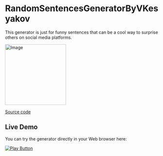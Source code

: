 # RandomSentencesGeneratorByVKesyakov
This generator is just for funny sentences that can be a cool way to surprise others on social media platforms.

<img alt="Image" width="200px" src="https://encrypted-tbn0.gstatic.com/images?q=tbn:ANd9GcSw8DhNT7H0jsW8OkCvhocyzMLUN7_XN4-Clw&usqp=CAU"/>

[Source code](RandomSentences.java)


## Live Demo

You can try the generator directly in your Web browser here:

[<img alt="Play Button" src="https://w7.pngwing.com/pngs/969/586/png-transparent-red-and-white-start-button-logo-brand-red-font-the-start-button-love-text-rectangle-thumbnail.png" />](https://replit.com/@vkesyakov/RandomSentencesGenerator)
